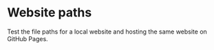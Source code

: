 # Website paths

Test the file paths for a local website and hosting the same website on GitHub Pages.
